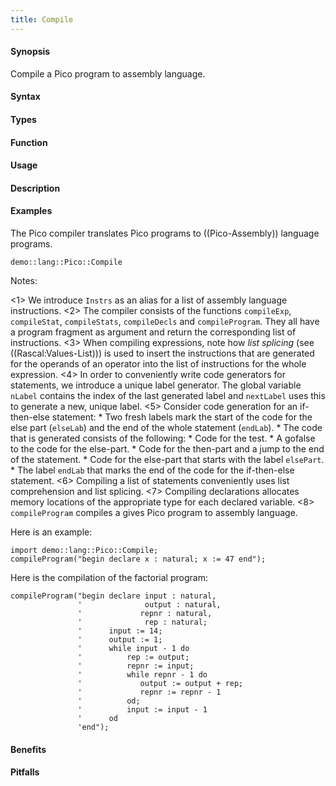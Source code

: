 ```yaml
---
title: Compile
---
```


#### Synopsis

Compile a Pico program to assembly language.

#### Syntax

#### Types

#### Function
       
#### Usage

#### Description

#### Examples

The Pico compiler translates Pico programs to ((Pico-Assembly)) language programs.

```rascal-include
demo::lang::Pico::Compile
```

Notes:

<1> We introduce `Instrs` as an alias for a list of assembly language instructions.
<2> The compiler consists of the functions `compileExp`, `compileStat`, `compileStats`, `compileDecls` and `compileProgram`.
    They all have a program fragment as argument and return the corresponding list of instructions.
<3> When compiling expressions, note how _list splicing_ (see ((Rascal:Values-List))) is used to insert the instructions that are generated for the operands of an operator into the list of instructions for the whole expression.
<4> In order to conveniently write code generators for statements, we introduce a unique label generator. The global variable `nLabel` contains
    the index of the last generated label and `nextLabel` uses this to generate a new, unique label.
<5> Consider code generation for an if-then-else statement:
    *  Two fresh labels mark the start of the code for the else part (`elseLab`) and the end of the whole statement (`endLab`).
    *  The code that is generated consists of the following:
        *  Code for the test.
        *  A gofalse to the code for the else-part.
        *  Code for the then-part and a jump to the end of the statement.
        *  Code for the else-part that starts with the label `elsePart`.
        *  The label `endLab` that marks the end of the code for the if-then-else statement.
<6>  Compiling a list of statements conveniently uses list comprehension and list splicing.
<7>  Compiling declarations allocates memory locations of the appropriate type for each declared variable.
<8>   `compileProgram` compiles a gives Pico program to assembly language.

Here is an example:
```rascal-shell
import demo::lang::Pico::Compile;
compileProgram("begin declare x : natural; x := 47 end");
```

Here is the compilation of the factorial program:
```rascal-shell,continue
compileProgram("begin declare input : natural,  
               '              output : natural,           
               '             repnr : natural,
               '              rep : natural;
               '      input := 14;
               '      output := 1;
               '      while input - 1 do        
               '          rep := output;
               '          repnr := input;
               '          while repnr - 1 do
               '             output := output + rep;
               '             repnr := repnr - 1
               '          od;
               '          input := input - 1
               '      od
               'end");
```

#### Benefits

#### Pitfalls

